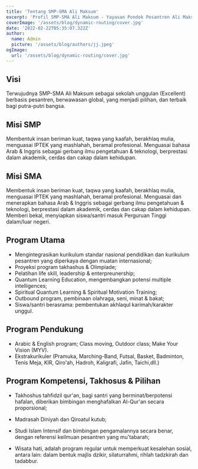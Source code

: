 ```yaml
---
title: 'Tentang SMP-SMA Ali Maksum'
excerpt: 'Profil SMP-SMA Ali Maksum - Yayasan Pondok Pesantren Ali Maksum, Krapyak, Yogyakarta'
coverImage: '/assets/blog/dynamic-routing/cover.jpg'
date: '2022-02-22T05:35:07.322Z'
author:
  name: Admin
  picture: '/assets/blog/authors/jj.jpeg'
ogImage:
  url: '/assets/blog/dynamic-routing/cover.jpg'
---
```


## Visi
Terwujudnya SMP-SMA Ali Maksum sebagai sekolah unggulan (Excellent) berbasis pesantren, berwawasan global, yang menjadi pilihan, dan terbaik bagi putra-putri bangsa.

## Misi SMP
Membentuk insan beriman kuat, taqwa yang kaafah, berakhlaq mulia, menguasai IPTEK yang mashlahah, beramal profesional.
Menguasai bahasa Arab & Inggris sebagai gerbang ilmu pengetahuan & teknologi, berprestasi dalam akademik, cerdas dan cakap dalam kehidupan.
## Misi SMA
Membentuk insan beriman kuat, taqwa yang kaafah, berakhlaq mulia, menguasai IPTEK yang mashlahah, beramal profesional.
Menguasai dan menerapkan bahasa Arab & Inggris sebagai gerbang ilmu pengetahuan & teknologi, berprestasi dalam akademik, cerdas dan cakap dalam kehidupan.
Memberi bekal, menyiapkan siswa/santri masuk Perguruan Tinggi dalam/luar negeri.

## Program Utama
- Mengintegrasikan kurikulum standar nasional pendidikan dan kurikulum pesantren yang diperkaya dengan  muatan internasional;
- Proyeksi program takhashus & Olimpiade;
- Pelatihan life skill, leadership & enterpreunership;
- Quantum Learning Education, mengembangkan potensi multiple intelligences;
- Spiritual Quantum Learning & Spiritual Motivation Training;
- Outbound program, pembinaan olahraga, seni, minat & bakat;
- Siswa/santri berasrama: pembentukan akhlaqul karimah/karakter unggul.
## Program Pendukung
- Arabic & English program; Class moving, Outdoor class; Make Your Vision (MYV).
- Ekstrakurikuler (Pramuka, Marching-Band, Futsal, Basket, Badminton, Tenis Meja, KIR, Qiro'ah, Hadroh, Kaligrafi, Jafin, Taichi,dll.)
## Program Kompetensi, Takhosus & Pilihan
- Takhoshus tahfidzil qur'an, bagi santri yang berminat/berpotensi hafalan, diberikan bimbingan menghafalkan Al-Qur'an secara proporsional;

- Madrasah Diniyah dan Qiroatul kutub;
- Studi Islam Intensif dan bimbingan pengamalannya secara benar, dengan referensi keilmuan pesantren yang mu'tabarah;
- Wisata hati, adalah program regular untuk memperkuat kesalehan sosial, antara lain: dalam bentuk majlis dzikir, silaturrahmi, rihlah tadzkirah dan tadabbur.